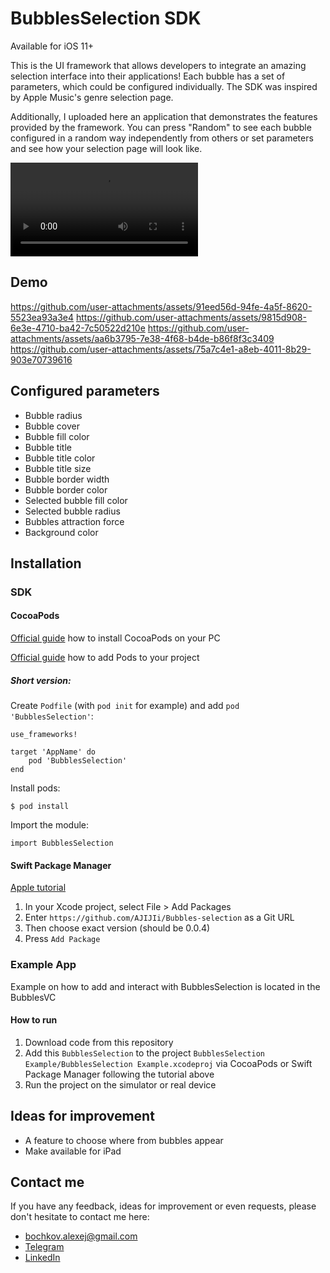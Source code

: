 # BubblesSelection SDK

Available for iOS 11+

This is the UI framework that allows developers to integrate an amazing selection interface into their applications! Each bubble has a set of parameters, which could be configured individually. The SDK was inspired by Apple Music's genre selection page.

Additionally, I uploaded here an application that demonstrates the features provided by the framework. You can press "Random" to see each bubble configured in a random way independently from others or set parameters and see how your selection page will look like.

![](https://user-images.githubusercontent.com/65894703/168443881-06c8f9c0-5f8c-42ad-9b65-4e03e6b75490.MOV)

## Demo

https://github.com/user-attachments/assets/91eed56d-94fe-4a5f-8620-5523ea93a3e4
https://github.com/user-attachments/assets/9815d908-6e3e-4710-ba42-7c50522d210e
https://github.com/user-attachments/assets/aa6b3795-7e38-4f68-b4de-b86f8f3c3409
https://github.com/user-attachments/assets/75a7c4e1-a8eb-4011-8b29-903e70739616

## Configured parameters

- Bubble radius
- Bubble cover
- Bubble fill color
- Bubble title
- Bubble title color
- Bubble title size
- Bubble border width
- Bubble border color
- Selected bubble fill color
- Selected bubble radius
- Bubbles attraction force
- Background color

## Installation

### SDK

#### CocoaPods

[Official guide](https://guides.cocoapods.org/using/getting-started.html) how to install CocoaPods on your PC

[Official guide](https://guides.cocoapods.org/using/using-cocoapods.html) how to add Pods to your project

##### Short version:

Create `Podfile` (with `pod init` for example) and add `pod 'BubblesSelection'`:

```
use_frameworks!

target 'AppName' do
    pod 'BubblesSelection'
end
```

Install pods:

```
$ pod install
```

Import the module:

```
import BubblesSelection
```

#### Swift Package Manager

[Apple tutorial](https://developer.apple.com/documentation/swift_packages/adding_package_dependencies_to_your_app)

1. In your Xcode project, select File > Add Packages 
2. Enter `https://github.com/AJIJIi/Bubbles-selection` as a Git URL
3. Then choose exact version (should be 0.0.4)
4. Press `Add Package`

### Example App

Example on how to add and interact with BubblesSelection is located in the BubblesVC

#### How to run

1. Download code from this repository
2. Add this `BubblesSelection` to the project `BubblesSelection Example/BubblesSelection Example.xcodeproj` via CocoaPods or Swift Package Manager following the tutorial above
3. Run the project on the simulator or real device

## Ideas for improvement

- A feature to choose where from bubbles appear
- Make available for iPad

## Contact me

If you have any feedback, ideas for improvement or even requests, please don't hesitate to contact me here:

- bochkov.alexej@gmail.com 
- [Telegram](https://t.me/bochkov_alexej)
- [LinkedIn](https://www.linkedin.com/in/bochkov-alexej/)
